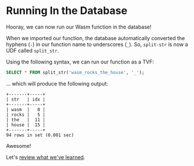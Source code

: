 # Running In the Database

Hooray, we can now run our Wasm function in the database!

When we imported our function, the database automatically converted the hyphens (`-`) in our function name to underscores (`_`).  So, `split-str` is now a UDF called `split_str`.

Using the following syntax, we can run our function as a TVF:
```sql
SELECT * FROM split_str('wasm_rocks_the_house', '_');
```

... which will produce the following output:
```console
+-------+-----+
| str   | idx |
+-------+-----+
| wasm  |   0 |
| rocks |   5 |
| the   |  11 |
| house |  15 |
+-------+-----+
94 rows in set (0.001 sec)
```

Awesome!

Let's [review what we've learned](Tutorial-WrapUp.md).

